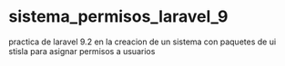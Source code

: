# sistema_permisos_laravel_9
practica de laravel 9.2 en la creacion de un sistema con paquetes de ui stisla para asignar permisos a usuarios
